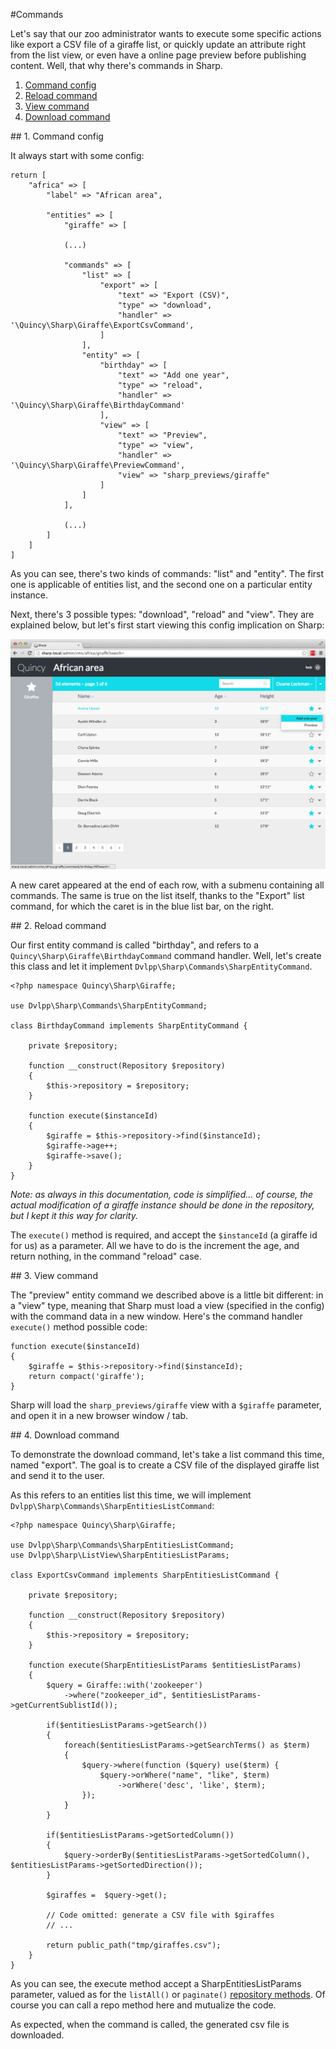 #Commands

Let's say that our zoo administrator wants to execute some specific actions like export a CSV file of a giraffe list, or quickly update an attribute right from the list view, or even have a online page preview before publishing content. Well, that why there's commands in Sharp.

1. [Command config](#config)
2. [Reload command](#reload)
3. [View command](#view)
3. [Download command](#download)

##<a name="config"></a> 1. Command config

It always start with some config:

```
return [
	"africa" => [
		"label" => "African area",

		"entities" => [
			"giraffe" => [
			
			(...)

			"commands" => [
				"list" => [
					"export" => [
						"text" => "Export (CSV)",
						"type" => "download",
						"handler" => '\Quincy\Sharp\Giraffe\ExportCsvCommand',
					]
				],
				"entity" => [
					"birthday" => [
						"text" => "Add one year",
						"type" => "reload",
						"handler" => '\Quincy\Sharp\Giraffe\BirthdayCommand'
					],
					"view" => [
						"text" => "Preview",
						"type" => "view",
						"handler" => '\Quincy\Sharp\Giraffe\PreviewCommand',
						"view" => "sharp_previews/giraffe"
					]
				]
			],
			
			(...)
		]
	]
]
```

As you can see, there's two kinds of commands: "list" and "entity". The first one is applicable of entities list, and the second one on a particular entity instance.

Next, there's 3 possible types: "download", "reload" and "view". They are explained below, but let's first start viewing this config implication on Sharp:

![](img/listview-giraffe-commands.png)

A new caret appeared at the end of each row, with a submenu containing all commands. The same is true on the list itself, thanks to the "Export" list command, for which the caret is in the blue list bar, on the right.


##<a name="reload"></a> 2. Reload command

Our first entity command is called "birthday", and refers to a `Quincy\Sharp\Giraffe\BirthdayCommand` command handler. Well, let's create this class and let it implement `Dvlpp\Sharp\Commands\SharpEntityCommand`.

```
<?php namespace Quincy\Sharp\Giraffe;

use Dvlpp\Sharp\Commands\SharpEntityCommand;

class BirthdayCommand implements SharpEntityCommand {

	private $repository;

	function __construct(Repository $repository)
	{
		$this->repository = $repository;
	}

	function execute($instanceId)
	{
		$giraffe = $this->repository->find($instanceId);
		$giraffe->age++;
		$giraffe->save();
	}
}
```

*Note: as always in this documentation, code is simplified... of course, the actual modification of a giraffe instance should be done in the repository, but I kept it this way for clarity.*

The `execute()` method is required, and accept the `$instanceId` (a giraffe id for us) as a parameter. All we have to do is the increment the age, and return nothing, in the command "reload" case.


##<a name="view"></a> 3. View command

The "preview" entity command we described above is a little bit different: in a "view" type, meaning that Sharp must load a view (specified in the config) with the command data in a new window. Here's the command handler `execute()` method possible code:

```
function execute($instanceId)
{
	$giraffe = $this->repository->find($instanceId);
	return compact('giraffe');
}
```

Sharp will load the `sharp_previews/giraffe` view with a `$giraffe` parameter, and open it in a new browser window / tab.


##<a name="download"></a> 4. Download command

To demonstrate the download command, let's take a list command this time, named "export". The goal is to create a CSV file of the displayed giraffe list and send it to the user.

As this refers to an entities list this time, we will implement `Dvlpp\Sharp\Commands\SharpEntitiesListCommand`:

```
<?php namespace Quincy\Sharp\Giraffe;

use Dvlpp\Sharp\Commands\SharpEntitiesListCommand;
use Dvlpp\Sharp\ListView\SharpEntitiesListParams;

class ExportCsvCommand implements SharpEntitiesListCommand {

	private $repository;

	function __construct(Repository $repository)
	{
		$this->repository = $repository;
	}

	function execute(SharpEntitiesListParams $entitiesListParams)
	{
		$query = Giraffe::with('zookeeper')
			->where("zookeeper_id", $entitiesListParams->getCurrentSublistId());

		if($entitiesListParams->getSearch())
		{
			foreach($entitiesListParams->getSearchTerms() as $term)
			{
				$query->where(function ($query) use($term) {
					$query->orWhere("name", "like", $term)
						->orWhere('desc', 'like', $term);
				});
			}
		}

		if($entitiesListParams->getSortedColumn())
		{
			$query->orderBy($entitiesListParams->getSortedColumn(), $entitiesListParams->getSortedDirection());
		}

		$giraffes =  $query->get();

		// Code omitted: generate a CSV file with $giraffes
		// ...

		return public_path("tmp/giraffes.csv");
	}
}
```

As you can see, the execute method accept a SharpEntitiesListParams parameter, valued as for the `listAll()` or `paginate()` [repository methods](entities_list.md). Of course you can call a repo method here and mutualize the code.

As expected, when the command is called, the generated csv file is downloaded.

